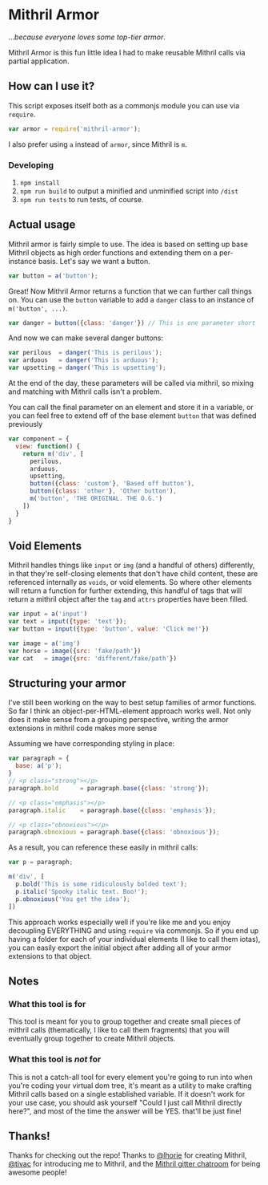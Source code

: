 # Mithril Armor

..._because everyone loves some top-tier armor_.

Mithril Armor is this fun little idea I had to make reusable Mithril calls via partial application.

## How can I use it?

This script exposes itself both as a commonjs module you can use via `require`.

```js
var armor = require('mithril-armor');
```

I also prefer using `a` instead of `armor`, since Mithril is `m`.

### Developing
1. `npm install`
2. `npm run build` to output a minified and unminified script into `/dist`
3. `npm run tests` to run tests, of course.

## Actual usage

Mithril armor is fairly simple to use. The idea is based on setting up base Mithril objects as high order functions and extending them on a per-instance basis. Let's say we want a button.

````js
var button = a('button');
````

Great! Now Mithril Armor returns a function that we can further call things on.
You can use the `button` variable to add a `danger` class to an instance of `m('button', ...)`.

````js
var danger = button({class: 'danger'}) // This is one parameter short
````

And now we can make several danger buttons:

````js
var perilous  = danger('This is perilous');
var arduous   = danger('This is arduous');
var upsetting = danger('This is upsetting');
````

At the end of the day, these parameters will be called via mithril, so mixing and matching with Mithril calls isn't a problem.

You can call the final parameter on an element and store it in a variable, or you can feel free to extend off of the base element `button` that was defined previously

````js
var component = {
  view: function() {
    return m('div', [
      perilous,
      arduous,
      upsetting,
      button({class: 'custom'}, 'Based off button'),
      button({class: 'other'}, 'Other button'),
      m('button', 'THE ORIGINAL. THE O.G.')
    ])
  }
}
````

## Void Elements

Mithril handles things like `input` or `img` (and a handful of others) differently, in that they're self-closing elements that don't have child content, these are referenced internally as `voids`, or void elements. So where other elements will return a function for further extending, this handful of tags that will return a mithril object after the `tag` and `attrs` properties have been filled.

````js
var input = a('input')
var text = input({type: 'text'});
var button = input({type: 'button', value: 'Click me!'})

var image = a('img')
var horse = image({src: 'fake/path'})
var cat   = image({src: 'different/fake/path'})
````

## Structuring your armor

I've still been working on the way to best setup families of armor functions. So far I think an object-per-HTML-element approach works well. Not only does it make sense from a grouping perspective, writing the armor extensions in mithril code makes more sense

Assuming we have corresponding styling in place:

````js
var paragraph = {
  base: a('p');
}
// <p class="strong"></p>
paragraph.bold      = paragraph.base({class: 'strong'});

// <p class="emphasis"></p>
paragraph.italic    = paragraph.base({class: 'emphasis'});

// <p class="obnoxious"></p>
paragraph.obnoxious = paragraph.base({class: 'obnoxious'});
````

As a result, you can reference these easily in mithril calls:

````js
var p = paragraph;

m('div', [
  p.bold('This is some ridiculously bolded text');
  p.italic('Spooky italic text. Boo!');
  p.obnoxious('You get the idea');
])
````

This approach works especially well if you're like me and you enjoy decoupling EVERYTHING and using `require` via commonjs. So if you end up having a folder for each of your individual elements (I like to call them iotas), you can easily export the initial object after adding all of your armor extensions to that object.

## Notes

### What this tool is for
This tool is meant for you to group together and create small pieces of mithril calls (thematically, I like to call them fragments) that you will eventually group together to create Mithril objects.

### What this tool is _not_ for
This is not a catch-all tool for every element you're going to run into when you're coding your virtual dom tree, it's meant as a utility to make crafting Mithril calls based on a single established variable. If it doesn't work for your use case, you should ask yourself "Could I just call Mithril directly here?", and most of the time the answer will be YES. that'll be just fine!

## Thanks!

Thanks for checking out the repo!
Thanks to [@lhorie](https://github.com/lhorie) for creating Mithril, [@tivac](https://github.com/tivac) for introducing me to Mithril, and the [Mithril gitter chatroom](https://gitter.im/lhorie/mithril.js) for being awesome people!
